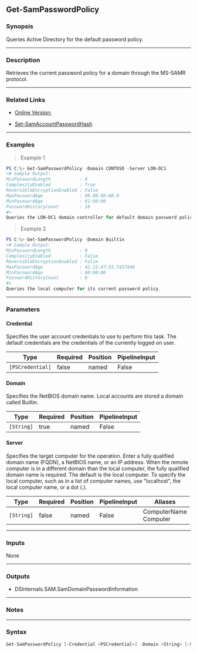 Get-SamPasswordPolicy
---------------------

### Synopsis
Queries Active Directory for the default password policy.

---

### Description

Retrieves the current password policy for a domain through the MS-SAMR protocol.

---

### Related Links
* [Online Version:](https://github.com/MichaelGrafnetter/DSInternals/blob/master/Documentation/PowerShell/Get-SamPasswordPolicy.md)

* [Set-SamAccountPasswordHash](Set-SamAccountPasswordHash)

---

### Examples
> Example 1

```PowerShell
PS C:\> Get-SamPasswordPolicy -Domain CONTOSO -Server LON-DC1
<# Sample Output:
MinPasswordLength           : 8
ComplexityEnabled           : True
ReversibleEncryptionEnabled : False
MaxPasswordAge              : 90.00:00:00.0
MinPasswordAge              : 01:00:00
PasswordHistoryCount        : 10
#>
Queries the LON-DC1 domain controller for default domain password policy.
```
> Example 2

```PowerShell
PS C:\> Get-SamPasswordPolicy -Domain Builtin
<# Sample Output:
MinPasswordLength           : 0
ComplexityEnabled           : False
ReversibleEncryptionEnabled : False
MaxPasswordAge              : 42.22:47:31.7437440
MinPasswordAge              : 00:00:00
PasswordHistoryCount        : 0
#>
Queries the local computer for its current password policy.
```

---

### Parameters
#### **Credential**
Specifies the user account credentials to use to perform this task. The default credentials are the credentials of the currently logged on user.

|Type            |Required|Position|PipelineInput|
|----------------|--------|--------|-------------|
|`[PSCredential]`|false   |named   |False        |

#### **Domain**
Specifies the NetBIOS domain name. Local accounts are stored a domain called Builtin.

|Type      |Required|Position|PipelineInput|
|----------|--------|--------|-------------|
|`[String]`|true    |named   |False        |

#### **Server**
Specifies the target computer for the operation. Enter a fully qualified domain name (FQDN), a NetBIOS name, or an IP address. When the remote computer is in a different domain than the local computer, the fully qualified domain name is required.
The default is the local computer. To specify the local computer, such as in a list of computer names, use "localhost", the local computer name, or a dot (.).

|Type      |Required|Position|PipelineInput|Aliases                  |
|----------|--------|--------|-------------|-------------------------|
|`[String]`|false   |named   |False        |ComputerName<br/>Computer|

---

### Inputs
None

---

### Outputs
* DSInternals.SAM.SamDomainPasswordInformation

---

### Notes

---

### Syntax
```PowerShell
Get-SamPasswordPolicy [-Credential <PSCredential>] -Domain <String> [-Server <String>] [<CommonParameters>]
```
